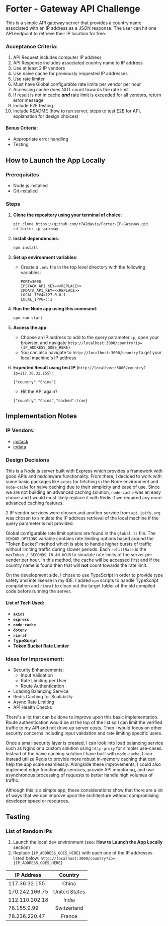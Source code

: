 # Forter - Gateway API Challenge
This is a simple API gateway server that provides a country name associated with an IP address as a JSON response. The user can hit one API endpoint to retrieve their IP location for free.

 ### Acceptance Criteria:
 1. API Request includes computer IP address
 2. API Response includes associated country name to IP address
 3. Use at least 2 IP vendors
 4. Use naive cache for previously requested IP addresses
 5. Use rate limiter
 6. Must have Global configurable rate limits per vendor per hour
 7. Accessing cache does NOT count towards the rate limit
 8. If result is not in cache _**and**_ rate limit is exceeded for all vendors, return error message
 9. Include E2E testing
 10. Include README (how to run server, steps to test E2E for API, explanation for design choices)

 #### Bonus Criteria:
 - Appropriate error handling
 - Testing

## How to Launch the App Locally

### Prerequisites
- Node.js installed
- Git installed

### Steps

1. **Clone the repository using your terminal of choice**:
    ```bash
    git clone https://github.com/r742davis/Forter-IP-Gateway.git
    cd forter-ip-gateway
    ```

2. **Install dependencies**:
    ```bash
    npm install
    ```

3. **Set up environment variables**:
   - Create a `.env` file in the top level directory with the following variables:
     ```plaintext
     PORT=3000
     IPSTACK_API_KEY=<<REPLACE>>
     IPDATA_API_KEY=<<REPLACE>>
     LOCAL_IPV4=127.0.0.1
     LOCAL_IPV6=::1
     ```

4. **Run the Node app using this command**:
    ```bash
    npm run start
    ```

5. **Access the app**:
   - Choose an IP address to add to the query parameter `ip`, open your browser, and navigate  `http://localhost:3000/country?ip={IP_ADDRESS_GOES_HERE}`
   - You can also navigate to `http://localhost:3000/country` to get your local machine's IP address
  
6. **Expected Result using test IP** (`http://localhost:3000/country?ip=117.36.32.155`) :
   ```
   {"country":"China"}
   ```
    - Hit the API again?
    ```
    {"country":"China","cached":true}
    ```

## Implementation Notes

### IP Vendors:
- [ipstack](https://ipstack.com/)
- [ipdata](https://ipdata.co/)

### Design Decisions

This is a Node.js server built with Express which provides a framework with good APIs and middleware functionality. From there, I decided to work with some basic packages like `axios` for fetching in the Node environment and `node-cache` for naive caching due to their simplicity and ease of use. Since we are not building an advanced caching solution, `node-cache` was an easy choice and I would most likely replace it with Redis if we required any more advanced caching features.

2 IP vendor services were chosen and another service from `api.ipify.org` was chosen to simulate the IP address retrieval of the local machine if the query parameter is not provided.

Global configurable rate limit options are found in the `global.ts` file. The `VENDOR_OPTIONS` variable contains rate limiting options based around the "Token Bucket" method which is able to handle higher bursts of traffic without limiting traffic during slower periods. Each `refillRate` is the `maxToken / SECONDS_IN_AN_HOUR` to simulate rate limits of the server per vender per hour. In this method, the cache will be accessed first and if the country name is found then that will **not** count towards the rate limit.

On the development side, I chose to use TypeScript in order to provide type safety and intellisense in my IDE. I added `npm` scripts to handle TypeScript compilation and `rimraf` to clean out the target folder of the old compiled code before running the server.

#### List of Tech Used:
- **`axios`**
- **`express`**
- **`node-cache`**
- **`dotenv`**
- **`rimraf`**
- **TypeScript**
- **Token Bucket Rate Limiter**

### Ideas for Improvement:
- Security Enhancements:
  - Input Validation
  - Rate Limiting per User
  - Route Authentication
- Loading Balancing Service
- Redis Caching for Scalability
- Async Rate Limiting
- API Health Checks

There's a lot that can be done to improve upon this basic implementation. Route authentication would be at the top of the list so I can limit the verified traffic to my API and not drive up server costs. Then I would focus on other security concerns including input validation and rate limiting specific users. 

Once a small security layer is created, I can look into load balancing service such as Nginx or a custom solution using `http-proxy` for simpler use-cases. Instead of the naive caching solution I have built with `node-cache`, I can instead utilize Redis to provide more robust in-memory caching that can help the app scale seamlessly. Alongside these improvements, I could also implement edge functionality services, provide API monitoring, and use asynchronous processing of requests to better handle high volumes of traffic.

Although this is a simple app, these considerations show that there are a lot of ways that we can improve upon the architecture without compromising developer speed or resources.

## Testing

### List of Random IPs
1. Launch the local dev environment (see: **How to Launch the App Locally** section)
2. Replace `{IP_ADDRESS_GOES_HERE}` with each one of the IP addresses listed below: `http://localhost:3000/country?ip={IP_ADDRESS_GOES_HERE}`

| IP Address  | Country |
| ------------- |:-------------:|
| 117.36.32.155    | China    |
| 170.242.166.75    | United States     |
| 112.110.202.18    | India     |
| 78.155.9.99 | Switzerland |
| 78.236.220.47 | France |
